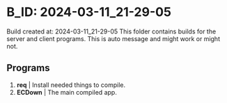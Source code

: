 # B_ID: 2024-03-11_21-29-05
Build created at: 2024-03-11_21-29-05
This folder contains builds for the server and client programs.
This is auto message and might work or might not.
## Programs
1) **req** | Install needed things to compile.
1) **ECDown** | The main compiled app.
